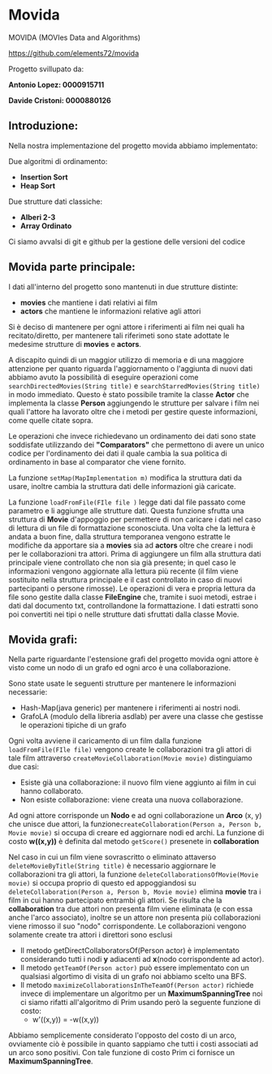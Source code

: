 # Movida
MOVIDA (MOVIes Data and Algorithms)

https://github.com/elements72/movida

Progetto svillupato da:

**Antonio Lopez: 0000915711**

**Davide Cristoni: 0000880126**

## Introduzione:

Nella nostra implementazione del progetto movida abbiamo implementato:

Due algoritmi di ordinamento:
* **Insertion Sort**
* **Heap Sort** 

Due strutture dati classiche:
* **Alberi 2-3**
* **Array Ordinato**

Ci siamo avvalsi di git e github per la gestione delle versioni del codice

## Movida parte principale:  
I dati all'interno del progetto sono mantenuti in due strutture distinte:
* **movies** che mantiene i dati relativi ai film
* **actors** che mantiene le informazioni relative agli attori

Si è deciso di mantenere per ogni attore i riferimenti ai film nei quali ha recitato/diretto,
per mantenere tali riferimeti sono state adottate le medesime strutture di **movies** e **actors**. 

A discapito quindi di un maggior utilizzo di memoria e di una maggiore attenzione per quanto riguarda l'aggiornamento o l'aggiunta di nuovi dati abbiamo avuto la possibilità di eseguire operazioni come ```searchDirectedMovies(String title)``` e ```searchStarredMovies(String title)``` in modo immediato. Questo è stato possibile tramite la classe **Actor** che implementa la classe **Person** aggiungendo le strutture per salvare i film nei quali l'attore ha lavorato oltre che i metodi per gestire queste informazioni, come quelle citate sopra.

Le operazioni che invece richiedevano un ordinamento dei dati sono state soddisfate utilizzando dei **"Comparators"** che permettono di avere un unico codice per 
l'ordinamento dei dati il quale cambia la sua politica di ordinamento in base al comparator che viene fornito. 

La funzione ```setMap(MapImplementation m)``` modifica la struttura dati da usare, inoltre cambia la struttura dati delle informazioni già caricate.

La funzione ```loadFromFile(FIle file )``` legge dati dal file passato come parametro e li aggiunge alle strutture dati. Questa funzione sfrutta una struttura di **Movie** d'appoggio per permettere di non caricare i dati nel caso di lettura di un file di formattazione sconosciuta. Una volta che la lettura è andata a buon fine, dalla struttura temporanea vengono estratte le modifiche da apportare sia a **movies** sia ad **actors** oltre che creare i nodi per le collaborazioni tra attori. Prima di aggiungere un film alla struttura dati principale viene controllato che non sia già presente; in quel caso le informazioni vengono aggiornate alla lettura più recente (il film viene sostituito nella struttura principale e il cast controllato in caso di nuovi partecipanti o persone rimosse). Le operazioni di vera e propria lettura da file sono gestite dalla classe **FileEngine** che, tramite i suoi metodi, estrae i dati dal documento txt, controllandone la formattazione. I dati estratti sono poi convertiti nei tipi o nelle strutture dati sfruttati dalla classe Movie.


## Movida grafi:

Nella parte riguardante l'estensione grafi del progetto movida ogni attore è visto come un nodo di un grafo ed ogni arco è una collaborazione.

Sono state usate le seguenti strutture per mantenere le informazioni necessarie:
* Hash-Map(java generic) per mantenere i riferimenti ai nostri nodi.
* GrafoLA (modulo della libreria asdlab) per avere una classe che gestisse le operazioni tipiche di un grafo

Ogni volta avviene il caricamento di un film dalla funzione ```loadFromFile(FIle file)``` vengono create le collaborazioni tra gli attori di tale film attraverso ```createMovieCollaboration(Movie movie)``` distinguiamo due casi:
* Esiste già una collaborazione: il nuovo film viene aggiunto ai film in cui hanno collaborato.
* Non esiste collaborazione: viene creata una nuova collaborazione.

Ad ogni attore corrisponde un **Nodo** e ad ogni collaborazione un **Arco** (x, y) che unisce due attori,
la funzione```createCollaboration(Person a, Person b, Movie movie)``` si occupa di creare ed aggiornare nodi ed archi.
La funzione di costo **w((x,y))** è definita dal metodo ```getScore()``` presenete in **collaboration**

Nel caso in cui un film viene sovrascritto o eliminato attaverso ```deleteMovieByTitle(String title)``` è necessario aggiornare le collaborazioni tra gli attori, la funzione ```deleteCollaborationsOfMovie(Movie movie)``` si occupa proprio di questo ed appoggiandosi su ```deleteCollaboration(Person a, Person b, Movie movie)``` elimina **movie** tra i film in cui hanno partecipato entrambi gli attori. Se risulta che la **collaboration** tra due attori non presenta film viene eliminata (e con essa anche l'arco associato), inoltre se un attore non presenta più collaborazioni viene rimosso il suo "nodo" corrispondente. Le collaborazioni vengono solamente create tra attori i direttori sono esclusi

* Il metodo getDirectCollaboratorsOf(Person actor) è implementato considerando tutti i nodi **y** adiacenti ad **x**(nodo corrispondente ad actor).
* Il metodo ```getTeamOf(Person actor)``` può essere implementato con un qualsiasi algortimo di visita di un grafo noi abbiamo scelto una BFS.
* Il metodo ```maximizeCollaborationsInTheTeamOf(Person actor)``` richiede invece di implementare un algoritmo per un **MaximumSpanningTree**
noi ci siamo rifatti all'algoritmo di Prim usando però la seguente funzione di costo:
  * w'((x,y)) = -w((x,y))

Abbiamo semplicemente considerato l'opposto del costo di un arco, ovviamente ciò è possibile in quanto sappiamo che tutti i costi associati ad un arco sono positivi. Con tale funzione di costo Prim ci fornisce un **MaximumSpanningTree**.
